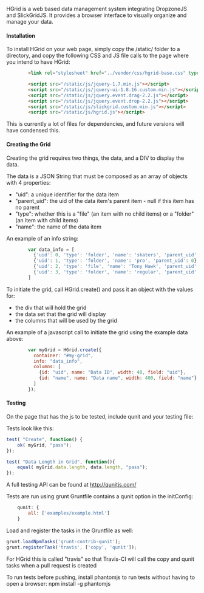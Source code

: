 HGrid is a web based data management system integrating DropzoneJS and SlickGridJS. It provides a browser interface to visually organize and manage your data.

#### Installation

To install HGrid on your web page, simply copy the /static/ folder to a directory, and copy the following CSS and JS file calls to the page where you intend to have HGrid:
``` html
        <link rel="stylesheet" href="../vendor/css/hgrid-base.css" type="text/css" />

        <script src="/static/js/jquery-1.7.min.js"></script>
        <script src="/static/js/jquery-ui-1.8.16.custom.min.js"></script>
        <script src="/static/js/jquery.event.drag-2.2.js"></script>
        <script src="/static/js/jquery.event.drop-2.2.js"></script>
        <script src="/static/js/slickgrid.custom.min.js"></script>
        <script src="/static/js/hgrid.js"></script>
```        
This is currently a lot of files for dependencies, and future versions will have condensed this.

#### Creating the Grid

Creating the grid requires two things, the data, and a DIV to display the data.

The data is a JSON String that must be composed as an array of objects with 4 properties: 

* "uid": a unique identifier for the data item
* "parent_uid": the uid of the data item's parent item - null if this item has no parent
* "type": whether this is a "file" (an item with no child items) or a "folder" (an item with child items)
* "name": the name of the data item

An example of an info string:
```js
        var data_info = [
          {'uid': 0, 'type': 'folder', 'name': 'skaters', 'parent_uid': 'null'},
          {'uid': 1, 'type': 'folder', 'name': 'pro', 'parent_uid': 0},
          {'uid': 2, 'type': 'file', 'name': 'Tony Hawk', 'parent_uid': 1},
          {'uid': 3, 'type': 'folder', 'name': 'regular', 'parent_uid': 'null'}
        ]
```        
To initiate the grid, call HGrid.create() and pass it an object with the values for:

* the div that will hold the grid
* the data set that the grid will display
* the columns that will be used by the grid

An example of a javascript call to initiate the grid using the example data above:
```js
        var myGrid = HGrid.create({
          container: "#my-grid",
          info: "data_info",
          columns: [
            {id: "uid", name: "Data ID", width: 40, field: "uid"},
            {id: "name", name: "Data name", width: 400, field: "name"}
          ]
        });
```

#### Testing

On the page that has the js to be tested, include qunit and your testing file:
<script src="../vendor/js/qunit-1.12.0.js"></script>
<script src="../build/tests.js"></script>

Tests look like this:
```js
test( "Create", function() {
    ok( myGrid, "pass");
});

test( "Data Length in Grid", function(){
    equal( myGrid.data.length, data.length, "pass");
});
```
A full testing API can be found at http://qunitjs.com/

Tests are run using grunt
Gruntfile contains a qunit option in the initConfig:
```js
    qunit: {
        all: ['examples/example.html']
    }
```
Load and register the tasks in the Gruntfile as well:
```js
grunt.loadNpmTasks('grunt-contrib-qunit');
grunt.registerTask('travis', ['copy', 'qunit']);
```
For HGrid this is called "travis" so that Travis-CI will call the copy and qunit tasks when a pull request is created

To run tests before pushing, install phantomjs to run tests without having to open a browser:
npm install -g phantomjs